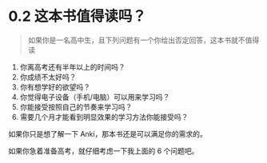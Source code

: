 # 0.2 这本书值得读吗？

> 如果你是一名高中生，且下列问题有一个你给出否定回答，这本书就不值得读

1. 你离高考还有半年以上的时间吗？
2. 你成绩不太好吗？
3. 你有想学好的欲望吗？
4. 你觉得电子设备（手机/电脑）可以用来学习吗？
5. 你能接受按照自己的节奏来学习吗？
6. 需要几个月才能看到明显效果的学习方法你能接受吗？

如果你只是想了解一下 Anki，那本书还是可以满足你的需求的。

如果你急着准备高考，就仔细考虑一下我上面的 6 个问题吧。

